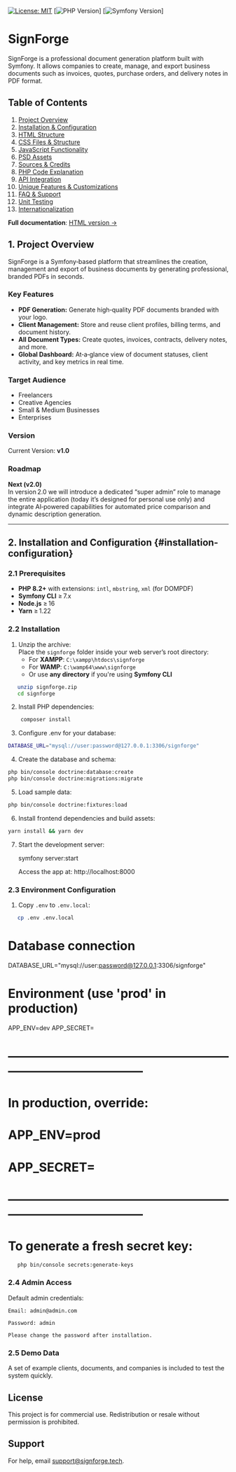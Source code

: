[![License: MIT](https://img.shields.io/badge/License-MIT-blue.svg)](LICENSE)
[![PHP Version](https://img.shields.io/badge/php-8.2+-orange.svg)]
[![Symfony Version](https://img.shields.io/badge/symfony-7.3-blueviolet.svg)]

# SignForge

SignForge is a professional document generation platform built with Symfony. It allows companies to create, manage, and export business documents such as invoices, quotes, purchase orders, and delivery notes in PDF format.

## Table of Contents

1. [Project Overview](#project-overview)  
2. [Installation & Configuration](#installation-configuration)  
3. [HTML Structure](#html-structure)  
4. [CSS Files & Structure](#css-structure)  
5. [JavaScript Functionality](#javascript-functionality)  
6. [PSD Assets](#psd-assets)  
7. [Sources & Credits](#sources-credits)  
8. [PHP Code Explanation](#php-code-explanation)  
9. [API Integration](#api-integration)  
10. [Unique Features & Customizations](#unique-features-customizations)  
11. [FAQ & Support](#faq-support)  
12. [Unit Testing](#unit-testing)  
13. [Internationalization](#internationalization)  

**Full documentation**: [HTML version →](docs/index.html)

## 1. Project Overview

SignForge is a Symfony‑based platform that streamlines the creation, management and export of business documents by generating professional, branded PDFs in seconds.

### Key Features

- **PDF Generation:** Generate high‑quality PDF documents branded with your logo.  
- **Client Management:** Store and reuse client profiles, billing terms, and document history.  
- **All Document Types:** Create quotes, invoices, contracts, delivery notes, and more.  
- **Global Dashboard:** At‑a‑glance view of document statuses, client activity, and key metrics in real time.

### Target Audience

- Freelancers  
- Creative Agencies  
- Small & Medium Businesses  
- Enterprises  

### Version

Current Version: **v1.0**

### Roadmap

**Next (v2.0)**  
In version 2.0 we will introduce a dedicated “super admin” role to manage the entire application (today it’s designed for personal use only) and integrate AI‑powered capabilities for automated price comparison and dynamic description generation.

---

## 2. Installation and Configuration {#installation-configuration}

### 2.1 Prerequisites

- **PHP 8.2+** with extensions: `intl`, `mbstring`, `xml` (for DOMPDF)  
- **Symfony CLI** ≥ 7.x  
- **Node.js** ≥ 16  
- **Yarn** ≥ 1.22  

### 2.2 Installation

1. Unzip the archive:  
   Place the `signforge` folder inside your web server’s root directory:  
   - For **XAMPP**: `C:\xampp\htdocs\signforge`  
   - For **WAMP**: `C:\wamp64\www\signforge`  
   - Or use **any directory** if you're using **Symfony CLI**

```bash
   unzip signforge.zip
   cd signforge
```

2. Install PHP dependencies:
```bash
    composer install
```

3. Configure .env for your database:
```bash
DATABASE_URL="mysql://user:password@127.0.0.1:3306/signforge"
```
4. Create the database and schema:
```bash
php bin/console doctrine:database:create
php bin/console doctrine:migrations:migrate
```

5. Load sample data:
```bash
php bin/console doctrine:fixtures:load
```
6. Install frontend dependencies and build assets:
```bash
yarn install && yarn dev
```
7. Start the development server:

    symfony server:start

    Access the app at: http://localhost:8000

### 2.3 Environment Configuration

1. Copy `.env` to `.env.local`:

```bash
   cp .env .env.local
```
# Database connection
DATABASE_URL="mysql://user:password@127.0.0.1:3306/signforge"

# Environment (use 'prod' in production)
APP_ENV=dev
APP_SECRET=<your-secret-key>

# —————————————————————————————
# In production, override:
# APP_ENV=prod
# APP_SECRET=<your-secure-production-secret>
# —————————————————————————————
# To generate a fresh secret key:
```bash
   php bin/console secrets:generate-keys
```
### 2.4 Admin Access

Default admin credentials:

    Email: admin@admin.com

    Password: admin

    Please change the password after installation.

### 2.5 Demo Data

A set of example clients, documents, and companies is included to test the system quickly.

## License

This project is for commercial use. Redistribution or resale without permission is prohibited.

## Support  
For help, email [support@signforge.tech](mailto:support@signforge.tech).